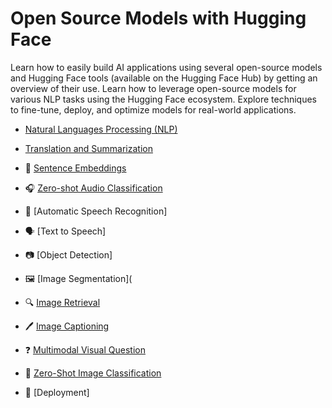 # Open Source Models with Hugging Face

Learn how to easily build AI applications using several open-source models and Hugging Face tools (available on the Hugging Face Hub) by getting an overview of their use.
Learn how to leverage open-source models for various NLP tasks using the Hugging Face ecosystem. Explore techniques to fine-tune, deploy, and optimize models for real-world applications.

-  [Natural Languages Processing (NLP)](https://github.com/16032022/DeepLearningAI-Hugging-Face-projects/blob/main/Open_Source_Models_with_Hugging_Face/Natural%20Language%20Processing.ipynb)  
  
- [Translation and Summarization](https://github.com/16032022/DeepLearningAI-Hugging-Face-projects/blob/main/Open_Source_Models_with_Hugging_Face/Translation_and_Summarization.ipynb)  
  
- 📝 [Sentence Embeddings](https://github.com/16032022/DeepLearningAI-Hugging-Face-projects/blob/main/Open_Source_Models_with_Hugging_Face/Sentence%20Embeddings.ipynb)  
  
- 🎧 [Zero-shot Audio Classification](https://github.com/16032022/DeepLearningAI-Hugging-Face-projects/blob/main/Open_Source_Models_with_Hugging_Face/Zero%20Shot%20Audio%20Classification.ipynb)  
  
- 🎤 [Automatic Speech Recognition]
  
- 🗣️ [Text to Speech]
  
- 📷 [Object Detection]
  
- 🖼️ [Image Segmentation](
  
- 🔍 [Image Retrieval](https://github.com/16032022/DeepLearningAI-Hugging-Face-projects/blob/main/Open_Source_Models_with_Hugging_Face/Image_Retrieval.ipynb)
  
- 🖊️ [Image Captioning](https://github.com/16032022/DeepLearningAI-Hugging-Face-projects/blob/main/Open_Source_Models_with_Hugging_Face/Image%20captioning.ipynb)
  
- ❓ [Multimodal Visual Question](https://github.com/16032022/DeepLearningAI-Hugging-Face-projects/blob/main/Open_Source_Models_with_Hugging_Face/Multimodal%20visual%20question%20answering.ipynb)  
  
- 📸 [Zero-Shot Image Classification](https://github.com/16032022/DeepLearningAI-Hugging-Face-projects/blob/main/Open_Source_Models_with_Hugging_Face/Zero%20shot%20image%20classification.ipynb)
  
- 🚀 [Deployment]




